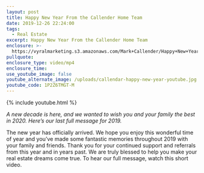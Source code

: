 ```yaml
---
layout: post
title: Happy New Year From the Callender Home Team
date: 2019-12-26 22:24:00
tags:
  - Real Estate
excerpt: Happy New Year From the Callender Home Team
enclosure: >-
  https://vyralmarketing.s3.amazonaws.com/Mark+Callender/Happy+New+Year+From+the+Callender+Home+Team.mp4
pullquote:
enclosure_type: video/mp4
enclosure_time:
use_youtube_image: false
youtube_alternate_image: /uploads/callendar-happy-new-year-youtube.jpg
youtube_code: 1P2Z6TMGT-M
---
```


{% include youtube.html %}

<p class="center"><em>A new decade is here, and we wanted to wish you and your family the best in 2020. Here’s our last full message for 2019.</em></p>

The new year has officially arrived. We hope you enjoy this wonderful time of year and you’ve made some fantastic memories throughout 2019 with your family and friends. Thank you for your continued support and referrals from this year and in years past. We are truly blessed to help you make your real estate dreams come true. To hear our full message, watch this short video.